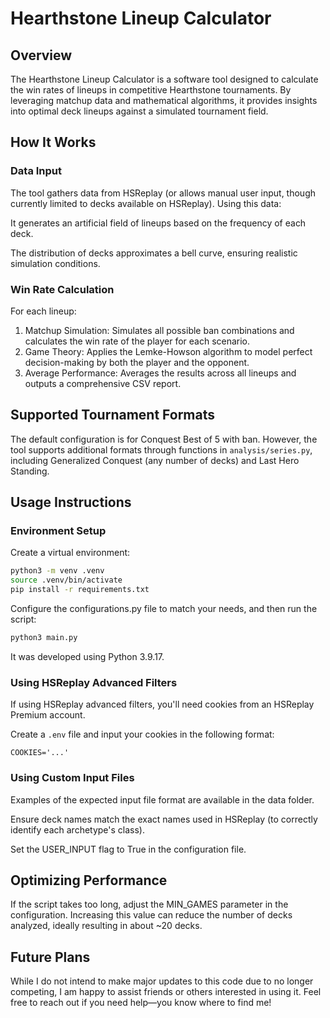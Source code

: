 # Hearthstone Lineup Calculator

## Overview

The Hearthstone Lineup Calculator is a software tool designed to calculate the win rates of lineups in competitive Hearthstone tournaments. By leveraging matchup data and mathematical algorithms, it provides insights into optimal deck lineups against a simulated tournament field.

## How It Works

### Data Input

The tool gathers data from HSReplay (or allows manual user input, though currently limited to decks available on HSReplay). Using this data:

It generates an artificial field of lineups based on the frequency of each deck.

The distribution of decks approximates a bell curve, ensuring realistic simulation conditions.

### Win Rate Calculation

For each lineup:

1. Matchup Simulation: Simulates all possible ban combinations and calculates the win rate of the player for each scenario.
2. Game Theory: Applies the Lemke-Howson algorithm to model perfect decision-making by both the player and the opponent.
3. Average Performance: Averages the results across all lineups and outputs a comprehensive CSV report.

## Supported Tournament Formats

The default configuration is for Conquest Best of 5 with ban. However, the tool supports additional formats through functions in ```analysis/series.py```, including Generalized Conquest (any number of decks) and Last Hero Standing.

## Usage Instructions

### Environment Setup

Create a virtual environment:
```bash
python3 -m venv .venv
source .venv/bin/activate
pip install -r requirements.txt
```

Configure the configurations.py file to match your needs, and then run the script:
```bash
python3 main.py
```
It was developed using Python 3.9.17.

### Using HSReplay Advanced Filters

If using HSReplay advanced filters, you'll need cookies from an HSReplay Premium account.

Create a ```.env``` file and input your cookies in the following format:
```
COOKIES='...'
``` 
### Using Custom Input Files

Examples of the expected input file format are available in the data folder.

Ensure deck names match the exact names used in HSReplay (to correctly identify each archetype's class).

Set the USER_INPUT flag to True in the configuration file.

## Optimizing Performance

If the script takes too long, adjust the MIN_GAMES parameter in the configuration. Increasing this value can reduce the number of decks analyzed, ideally resulting in about ~20 decks.

## Future Plans

While I do not intend to make major updates to this code due to no longer competing, I am happy to assist friends or others interested in using it. Feel free to reach out if you need help—you know where to find me!
